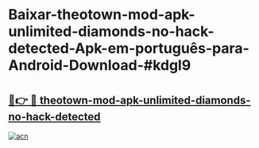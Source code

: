 # Baixar-theotown-mod-apk-unlimited-diamonds-no-hack-detected-Apk-em-português​-para-Android-Download-#kdgl9

# <h2><a href="https://ainizakaria.my?title=theotown-mod-apk-unlimited-diamonds-no-hack-detected&ref=24M">🔗👉 🔴 theotown-mod-apk-unlimited-diamonds-no-hack-detected</a></h2>

[![acn](https://github.com/user-attachments/assets/0f9c940e-d8b0-45ae-aac7-cd30a18b3e1c)](https://ainizakaria.my?title=theotown-mod-apk-unlimited-diamonds-no-hack-detected&ref=24M)

